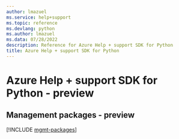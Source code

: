 ```yaml
---
author: lmazuel
ms.service: help+support
ms.topic: reference
ms.devlang: python
ms.author: lmazuel
ms.data: 07/28/2022
description: Reference for Azure Help + support SDK for Python
title: Azure Help + support SDK for Python
---
```

# Azure Help + support SDK for Python - preview

## Management packages - preview
[!INCLUDE [mgmt-packages](help-+-support-mgmt-index.md)]